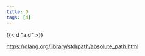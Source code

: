 ```yaml
---
title: D
tags: [d]
---
```


{{< d "a.d" >}}

<https://dlang.org/library/std/path/absolute_path.html>
